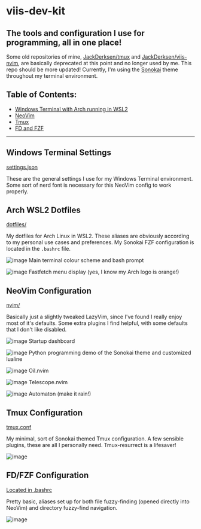 # viis-dev-kit
## The tools and configuration I use for programming, all in one place!

Some old repositories of mine, [JackDerksen/tmux](https://github.com/JackDerksen/tmux) and [JackDerksen/viis-nvim](https://github.com/JackDerksen/viis-nvim), are basically deprecated at this point and no longer used by me. This repo should be more updated! Currently, I'm using the [Sonokai](https://github.com/sainnhe/sonokai) theme throughout my terminal environment. 

## Table of Contents:
- [Windows Terminal with Arch running in WSL2](#Windows-Terminal-Settings)
- [NeoVim](#NeoVim-Configuration)
- [Tmux](#Tmux-Configuration)
- [FD and FZF](#FD/FZF-Configuration)


---


## Windows Terminal Settings
[settings.json](https://github.com/JackDerksen/viis-dev-kit/blob/main/terminal/settings.json)

These are the general settings I use for my Windows Terminal environment. Some sort of nerd font is necessary for this NeoVim config to work properly.


## Arch WSL2 Dotfiles
[dotfiles/](https://github.com/JackDerksen/viis-dev-kit/tree/main/dotfiles)

My dotfiles for Arch Linux in WSL2. These aliases are obviously according to my personal use cases and preferences. My Sonokai FZF configuration is located in the `.bashrc` file.

![image](https://github.com/user-attachments/assets/f888dc21-1885-49f1-a50b-513712162edf)
Main terminal colour scheme and bash prompt

![image](https://github.com/user-attachments/assets/7aa775e7-914e-46db-b164-9525026ebce8)
Fastfetch menu display (yes, I know my Arch logo is orange!)


## NeoVim Configuration
[nvim/](https://github.com/JackDerksen/viis-dev-kit/tree/main/nvim)

Basically just a slightly tweaked LazyVim, since I've found I really enjoy most of it's defaults. Some extra plugins I find helpful, with some defaults that I don't like disabled.

![image](https://github.com/user-attachments/assets/6d6fa022-cff2-40e5-abf5-5675b554268d)
Startup dashboard

![image](https://github.com/user-attachments/assets/5b27a8ed-794f-4ce5-9328-fc1f2348b701)
Python programming demo of the Sonokai theme and customized lualine

![image](https://github.com/user-attachments/assets/1a19cd1c-40b3-4812-b73d-569a21f355a9)
Oil.nvim

![image](https://github.com/user-attachments/assets/93701f51-d824-494c-b6ce-30c5410b3442)
Telescope.nvim

![image](https://github.com/user-attachments/assets/9cf8de6b-2ad9-44e1-a70e-db970b41e478)
Automaton (make it rain!)


## Tmux Configuration
[tmux.conf](https://github.com/JackDerksen/viis-dev-kit/tree/main/nvim)

My minimal, sort of Sonokai themed Tmux configuration. A few sensible plugins, these are all I personally need. Tmux-resurrect is a lifesaver!

![image](https://github.com/user-attachments/assets/34add692-d939-4b23-80f7-edeceee81679)


## FD/FZF Configuration
[Located in .bashrc](https://github.com/JackDerksen/viis-dev-kit/blob/main/dotfiles/.bashrc)

Pretty basic, aliases set up for both file fuzzy-finding (opened directly into NeoVim) and directory fuzzy-find navigation.

![image](https://github.com/user-attachments/assets/2c74d0d0-8262-4150-8b61-34f171fbc45a)

